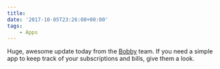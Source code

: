 ```yaml
---
title:
date: '2017-10-05T23:26:00+00:00'
tags:
    - Apps
---
```


Huge, awesome update today from the [Bobby](https://www.bobbyapp.co) team. If you need a simple app to keep track of your subscriptions and bills, give them a look.